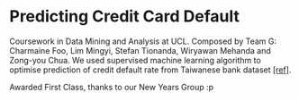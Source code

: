 # Predicting Credit Card Default

Coursework in Data Mining and Analysis at UCL. Composed by Team G: Charmaine Foo, Lim Mingyi, Stefan Tionanda, Wiryawan Mehanda and Zong-you Chua. We used supervised machine learning algorithm to optimise prediction of credit default rate from Taiwanese bank dataset [[ref]](https://www.kaggle.com/uciml/default-of-credit-card-clients-dataset).

Awarded First Class, thanks to our New Years Group :p
